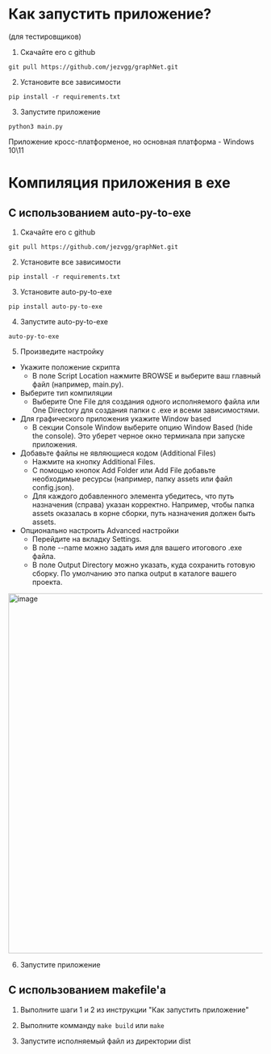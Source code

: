 # Как запустить приложение?
(для тестировщиков)

1. Скачайте его с github
```
git pull https://github.com/jezvgg/graphNet.git
```

2. Установите все зависимости
```
pip install -r requirements.txt
```

3. Запустите приложение
```
python3 main.py
```

Приложение кросс-платформеное, но основная платформа - Windows 10\11


# Компиляция приложения в exe 

## С использованием auto-py-to-exe

1. Скачайте его с github
```
git pull https://github.com/jezvgg/graphNet.git
```

2. Установите все зависимости
```
pip install -r requirements.txt
```

3. Установите auto-py-to-exe
```
pip install auto-py-to-exe
```

4. Запустите auto-py-to-exe
```
auto-py-to-exe
```

5. Произведите настройку
  - Укажите положение скрипта
    - В поле Script Location нажмите BROWSE и выберите ваш главный файл (например, main.py).
  - Выберите тип компиляции
    - Выберите One File для создания одного исполняемого файла или One Directory для создания папки с .exe и всеми зависимостями.
  - Для графического приложения укажите Window based
    - В секции Console Window выберите опцию Window Based (hide the console). Это уберет черное окно терминала при запуске приложения.
  - Добавьте файлы не являющиеся кодом (Additional Files)
    - Нажмите на кнопку Additional Files.
    - С помощью кнопок Add Folder или Add File добавьте необходимые ресурсы (например, папку assets или файл config.json).
    - Для каждого добавленного элемента убедитесь, что путь назначения (справа) указан корректно. Например, чтобы папка assets оказалась в корне сборки, путь назначения должен быть assets.
  - Опционально настроить Advanced настройки
    - Перейдите на вкладку Settings.
    - В поле --name можно задать имя для вашего итогового .exe файла.
    - В поле Output Directory можно указать, куда сохранить готовую сборку. По умолчанию это папка output в каталоге вашего проекта.
<img width="959" height="712" alt="image" src="https://github.com/user-attachments/assets/08d11998-91a9-427d-8b8e-bfd6cd4e285c" />


6. Запустите приложение

## С использованием makefile'а

1. Выполните шаги 1 и 2 из инструкции "Как запустить приложение"

2. Выполните комманду `make build` или `make`

3. Запустите исполняемый файл из директории dist
